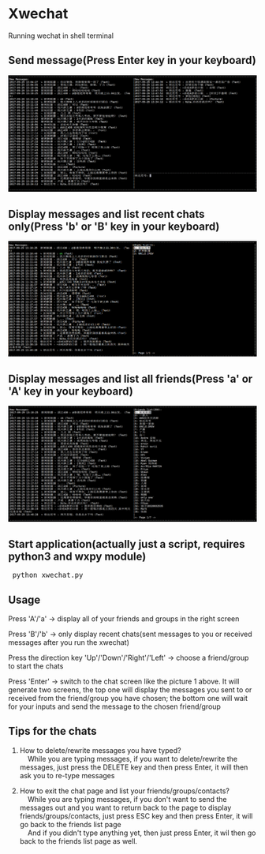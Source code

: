 # Xwechat
Running wechat in shell terminal

## Send message(Press Enter key in your keyboard)
![image](https://github.com/MrDreamerSang/Xwechat/blob/master/xwx11.PNG)

## Display messages and list recent chats only(Press 'b' or 'B' key in your keyboard)
![image](https://github.com/MrDreamerSang/Xwechat/blob/master/xwx12.PNG)

## Display messages and list all friends(Press 'a' or 'A' key in your keyboard)
![image](https://github.com/MrDreamerSang/Xwechat/blob/master/xwx13.PNG)


## Start application(actually just a script, requires python3 and wxpy module)
<pre> python xwechat.py </pre>


## Usage
Press 'A'/'a'  ->  display all of your friends and groups in the right screen

Press 'B'/'b'  ->  only display recent chats(sent messages to you or received messages after you run the xwechat)

Press the direction key 'Up'/'Down'/'Right'/'Left'  ->  choose a friend/group to start the chats

Press 'Enter'  ->  switch to the chat screen like the picture 1 above. It will generate two screens, the top one will display the messages you sent to or received from the friend/group you have chosen; the bottom one will wait for your inputs and send the message to the chosen friend/group

## Tips for the chats
1. How to delete/rewrite messages you have typed?  
&nbsp;&nbsp;&nbsp;&nbsp;While you are typing messages, if you want to delete/rewrite the messages, just press the DELETE key and then press Enter, it will then ask you to re-type messages

2. How to exit the chat page and list your friends/groups/contacts?  
&nbsp;&nbsp;&nbsp;&nbsp;While you are typing messages, if you don't want to send the messages out and you want to return back to the page to display friends/groups/contacts, just press ESC key and then press Enter, it will go back to the friends list page  
&nbsp;&nbsp;&nbsp;&nbsp;And if you didn't type anything yet, then just press Enter, it wil then go back to the friends list page as well.

